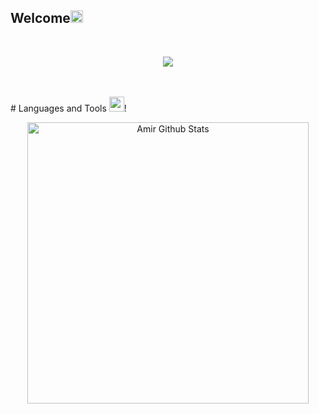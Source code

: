 ## Welcome<img src="https://github.com/TheDudeThatCode/TheDudeThatCode/blob/master/Assets/Earth.gif" width="20px">

</br>

<p align="center">
  <a href="https://github.com/DenverCoder1/readme-typing-svg"><img src="https://readme-typing-svg.herokuapp.com?font=Architects+Daughter&color=15C4DB&size=30&center=true&lines=Hi+there+Im+Amir%F0%9F%91%8B%F0%9F%8F%BC;Python%F0%9F%90%8D;C%2B%2B%F0%9F%92%80;Javascript%F0%9F%8C%90"></a>
</p>
<br />
<br />
# Languages and Tools <img src="https://media.giphy.com/media/iY8CRBdQXODJSCERIr/giphy.gif" width="24px">!

<br />
<p align='center'>
  <img align="center" src="https://github-readme-stats.vercel.app/api/top-langs?username=iawmir&show_icons=true&locale=en&layout=compact&theme=tokyonight" alt="Amir Github Stats" width="450">
</p>






